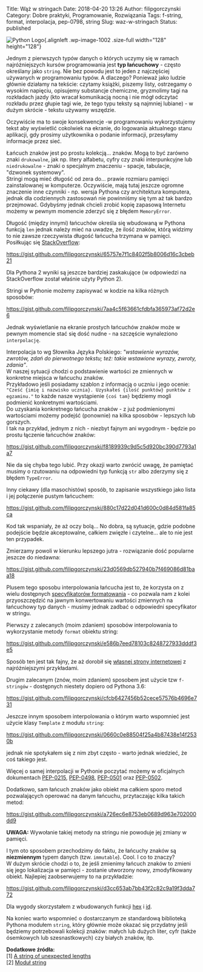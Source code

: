 Title: Wąż w stringach
Date: 2018-04-20 13:26
Author: filipgorczynski
Category: Dobre praktyki, Programowanie, Rozwiązania
Tags: f-string, format, interpolacja, pep-0798, string
Slug: waz-w-stringach
Status: published

![Python Logo](https://filipgorczynski.files.wordpress.com/2015/04/python1.png){.alignleft .wp-image-1002 .size-full width="128" height="128"}

Jednym z pierwszych typów danych o których uczymy się w ramach najróżniejszych kursów programowania jest **typ łańcuchowy** - często określany jako `string`. Nie bez powodu jest to jeden z najczęściej używanych w programowaniu typów. A dlaczego? Ponieważ jako ludzie głównie działamy na tekście: czytamy książki, piszemy listy, ostrzegamy o wysokim napięciu, opisujemy substancje chemiczne, gryzmolimy tagi na rozkładach jazdy (kto wracał komunikacją nocną i nie mógł odczytać rozkładu przez głupie tagi wie, że tego typu teksty są najmniej lubiane) - w dużym skrócie - tekstu używamy wszędzie.

Oczywiście ma to swoje konsekwencje -w programowaniu wykorzystujemy tekst aby wyświetlić cokolwiek na ekranie, do logowania aktualnego stanu aplikacji, gdy prosimy użytkownika o podanie informacji, przesyłamy informacje przez sieć.

Łańcuch znaków jest po prostu kolekcją... znaków. Mogą to być zarówno znaki `drukowalne`, jak np. litery alfabetu, cyfry czy znaki interpunkcyjne lub `niedrukowalne` - znaki o specjalnym znaczeniu - spacje, tabulacje, "dzwonek systemowy".  
Stringi mogą mieć długość od zera do... prawie rozmiaru pamięci zainstalowanej w komputerze. Oczywiście, mają tutaj jeszcze ogromne znaczenie inne czynniki - np. wersja Pythona czy architektura komputera, jednak dla codziennych zastosowań nie powinniśmy się tym aż tak bardzo przejmować. Gdybyśmy jednak chcieli zrobić kopię zapasową Internetu możemy w pewnym momencie zderzyć się z błędem `MemoryError`.

Długość (między innymi) łańcuchów określa się wbudowaną w Pythona funkcją `len` jednak należy mieć na uwadze, że ilość znaków, którą widzimy to nie zawsze rzeczywista długość łańcucha trzymana w pamięci. Posiłkując się [StackOverflow](https://stackoverflow.com/a/2247236/273283):

https://gist.github.com/filipgorczynski/65757e7f1c8402f5b8006d16c3cbeb21

Dla Pythona 2 wyniki są jeszcze bardziej zaskakujące (w odpowiedzi na StackOverflow został właśnie użyty Python 2).

Stringi w Pythonie możemy zapisywać w kodzie na kilka różnych sposobów:

https://gist.github.com/filipgorczynski/7aa4c5f63661cfdbfa365973af72d2e6

Jednak wyświetlanie na ekranie prostych łańcuchów znaków może w pewnym momencie stać się dość nudne - na szczęście wynaleziono `interpolację`.

Interpolacja to wg Słownika Języka Polskiego: *"wstawienie wyrazów, zwrotów, zdań do pierwotnego tekstu; też: takie wstawione wyrazy, zwroty, zdania"*.  
W naszej sytuacji chodzi o podstawienie wartości ze zmiennych w konkretne miejsca w łańcuchu znaków.  
Przykładowo jeśli posiadamy szablon z informacją o uczniu i jego ocenie: `"Cześć {imię i nazwisko ucznia}. Uzyskałeś {ilość punktów} punktów z egzaminu."` to każde nasze wystąpienie `{coś tam}` będziemy mogli podmienić konkretnymi wartościami.  
Do uzyskania konkretnego łańcucha znaków - z już podmienionymi wartościami możemy podejść (ponownie) na kilka sposobów - lepszych lub gorszych.  
I tak na przykład, jednym z nich - niezbyt fajnym ani wygodnym - będzie po prostu łączenie łańcuchów znaków:

https://gist.github.com/filipgorczynski/f8189939c9d5c5d920bc390d7793a1a7

Nie da się chyba tego lubić. Przy okazji warto zwrócić uwagę, że pamiętać musimy o rzutowaniu na odpowiedni typ funkcją `str` albo zderzymy się z błędem `TypeError`.

Inny ciekawy (dla masochistów) sposób, to zapisanie wszystkiego jako lista i jej połączenie pustym łańcuchem:

https://gist.github.com/filipgorczynski/880c17d22d041d600c0d84d581fa85ca

Kod tak wspaniały, że aż oczy bolą... No dobra, są sytuacje, gdzie podobne podejście będzie akceptowalne, całkiem zwięzłe i czytelne... ale to nie jest ten przypadek.

Zmierzamy powoli w kierunku lepszego jutra - rozwiązanie dość popularne jeszcze do niedawna:

https://gist.github.com/filipgorczynski/23d0569db527940b7f469086d81baa18

Plusem tego sposobu interpolowania łańcucha jest to, że korzysta on z wielu dostępnych [specyfikatorów formatowania](https://docs.python.org/3.6/library/string.html#format-specification-mini-language) - co pozwala nam z kolei przyoszczędzić na jawnym konwertowaniu wartości zmiennych na łańcuchowy typ danych - musimy jednak zadbać o odpowiedni specyfikator w stringu.

Pierwszy z zalecanych (moim zdaniem) sposobów interpolowania to wykorzystanie metody `format` obiektu string:

https://gist.github.com/filipgorczynski/e586b7eed78103c8248727933dddf3e5

Sposób ten jest tak fajny, że aż dorobił się [własnej strony internetowej](https://pyformat.info/) z najróżniejszymi przykładami.

Drugim zalecanym (znów, moim zdaniem) sposobem jest użycie tzw `f-stringów` - dostępnych niestety dopiero od Pythona 3.6:

https://gist.github.com/filipgorczynski/cfcb6427456b52cece57576b4696e731

Jeszcze innym sposobem interpolowania o którym warto wspomnieć jest użycie klasy `Template` z modułu `string`:

https://gist.github.com/filipgorczynski/0660c0e88504f25a4b87438e14f2530b

jednak nie spotykałem się z nim zbyt często - warto jednak wiedzieć, że coś takiego jest.

Więcej o samej interpolacji w Pythonie poczytać możemy w oficjalnych dokumentach [PEP-0215](https://www.python.org/dev/peps/pep-0215/), [PEP-0498](https://www.python.org/dev/peps/pep-0498/), [PEP-0501](https://www.python.org/dev/peps/pep-0501/) oraz [PEP-0502](https://www.python.org/dev/peps/pep-0502/).

Dodatkowo, sam łańcuch znaków jako obiekt ma całkiem sporo metod pozwalających operować na danym łańcuchu, przytaczając kilka takich metod:

https://gist.github.com/filipgorczynski/a726ec6e8753eb0689d963e702000dd9

**UWAGA:** Wywołanie takiej metody na stringu nie powoduje jej zmiany w pamięci.

I tym oto sposobem przechodzimy do faktu, że łańcuchy znaków są **niezmiennym** typem danych (tzw. `immutable`). Cool. I co to znaczy?  
W dużym skrócie chodzi o to, że jeśli zmienimy łańcuch znaków to zmieni się jego lokalizacja w pamięci - zostanie utworzony nowy, zmodyfikowany obiekt. Najlepiej zaobserwujemy to na przykładzie:

https://gist.github.com/filipgorczynski/d3cc653ab7bb43f2c82c9a19f3dda772

Dla wygody skorzystałem z wbudowanych funkcji [hex](https://docs.python.org/3/library/functions.html#hex) i [id](https://docs.python.org/3/library/functions.html#id).

Na koniec warto wspomnieć o dostarczanym ze standardową biblioteką Pythona modułem `string`, który głównie może okazać się przydatny jeśli będziemy potrzebowali kolekcji znaków: małych lub dużych liter, cyfr (także ósemkowych lub szesnastkowych) czy białych znaków, itp.

**Dodatkowe źródła:**  
\[1\] [A string of unexpected lengths](https://www.recurse.com/blog/74-a-string-of-unexpected-lengths)  
\[2\] [Moduł string](https://docs.python.org/3/library/string.html)
